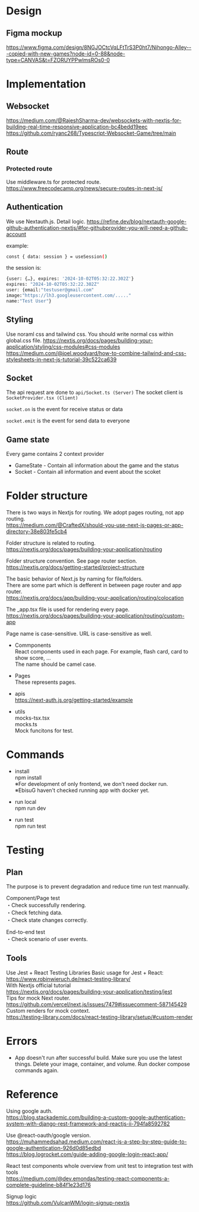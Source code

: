# Design

## Figma mockup

https://www.figma.com/design/8NGJOCtcVqLFtTrS3P0ht7/Nihongo-Alley---copied-with-new-games?node-id=0-88&node-type=CANVAS&t=FZORUYPPwlmsROs0-0

# Implementation

## Websocket

https://medium.com/@RajeshSharma-dev/websockets-with-nextjs-for-building-real-time-responsive-application-bc4bedd19eec
https://github.com/ryanc268/Typescript-Websocket-Game/tree/main

## Route

### Protected route

Use middleware.ts for protected route.
https://www.freecodecamp.org/news/secure-routes-in-next-js/<br>

## Authentication

We use Nextauth.js.
Detail logic.
https://refine.dev/blog/nextauth-google-github-authentication-nextjs/#for-githubprovider-you-will-need-a-github-account

example:

```bash
const { data: session } = useSession()
```

the session is:

```bash
{user: {…}, expires: '2024-10-02T05:32:22.302Z'}
expires: "2024-10-02T05:32:22.302Z"
user: {email:"testuser@gmail.com"
image:"https://lh3.googleusercontent.com/....."
name:"Test User"}
```

## Styling

Use noraml css and tailwind css.
You should write normal css within global.css file.
https://nextjs.org/docs/pages/building-your-application/styling/css-modules#css-modules
https://medium.com/@joel.woodyard/how-to-combine-tailwind-and-css-stylesheets-in-next-js-tutorial-39c522ca639

## Socket

The api request are done to `api/Socket.ts (Server)`
The socket client is `SocketProvider.tsx (Client)`

`socket.on` is the event for receive status or data

`socket.emit` is the event for send data to everyone

## Game state

Every game contains 2 context provider

- GameState - Contain all information about the game and the status
- Socket - Contain all information and event about the scoket

# Folder structure

There is two ways in Nextjs for routing. We adopt pages routing, not app routing. <br>
https://medium.com/@CraftedX/should-you-use-next-js-pages-or-app-directory-38e803fe5cb4

Folder structure is related to routing.<br>
https://nextjs.org/docs/pages/building-your-application/routing

Folder structure convention. See page router section.<br>
https://nextjs.org/docs/getting-started/project-structure

The basic behavior of Next.js by naming for file/folders.<br>
There are some part which is defferent in between page router and app router.<br>
https://nextjs.org/docs/app/building-your-application/routing/colocation<br>

The \_app.tsx file is used for rendering every page.<br>
https://nextjs.org/docs/pages/building-your-application/routing/custom-app

Page name is case-sensitive. URL is case-sensitive as well.

- Commponents<br>
  React components used in each page. For example, flash card, card to show score, ...<br>
  The name should be camel case.

- Pages<br>
  These represents pages.<br>

- apis<br>
  https://next-auth.js.org/getting-started/example<br>

* utils<br>
  mocks-tsx.tsx<br>
  mocks.ts<br>
  Mock funcitons for test.

# Commands

- install<br>
  npm install<br>
  ※For development of only frontend, we don't need docker run.<br>
  ※EbisuG haven't checked running app with docker yet.

* run local<br>
  npm run dev<br>

* run test<br>
  npm run test

# Testing

## Plan

The purpose is to prevent degradation and reduce time run test mannually.

Component/Page test<br>
・Check successfully rendering.<br>
・Check fetching data.<br>
・Check state changes correctly.<br>

End-to-end test<br>
・Check scenario of user events.<br>

## Tools

Use Jest + React Testing Libraries
Basic usage for Jest + React:<br>
https://www.robinwieruch.de/react-testing-library/<br>
With Nextjs official tutorial<br>
https://nextjs.org/docs/pages/building-your-application/testing/jest<br>
Tips for mock Next router.<br>
https://github.com/vercel/next.js/issues/7479#issuecomment-587145429<br>
Custom renders for mock context.<br>
https://testing-library.com/docs/react-testing-library/setup/#custom-render

# Errors

- App doesn't run after successful build.
  Make sure you use the latest things. Delete your image, container, and volume. Run docker compose commands again.

# Reference

Using google auth.<br>
https://blog.stackademic.com/building-a-custom-google-authentication-system-with-django-rest-framework-and-reactjs-ii-794fa8592782

Use @react-oauth/google version.<br>
https://muhammedsahad.medium.com/react-js-a-step-by-step-guide-to-google-authentication-926d0d85edbd<br>
https://blog.logrocket.com/guide-adding-google-login-react-app/<br>

React test components whole overview from unit test to integration test with tools<br>
https://medium.com/@dev.emondas/testing-react-components-a-complete-guideline-b84f1e23d176

Signup logic<br>
https://github.com/VulcanWM/login-signup-nextjs
